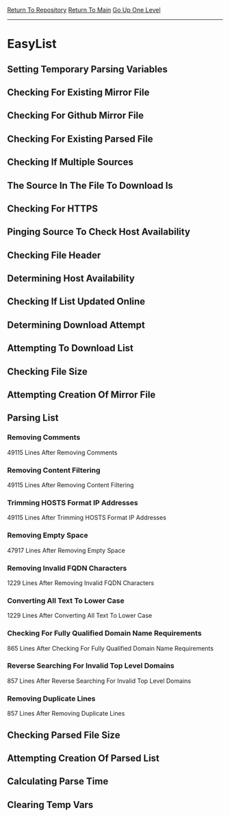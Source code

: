 [Return To Repository](https://github.com/deathbybandaid/piholeparser/)
[Return To Main](https://github.com/deathbybandaid/piholeparser/blob/master/RecentRunLogs/Mainlog.md)
[Go Up One Level](https://github.com/deathbybandaid/piholeparser/blob/master/RecentRunLogs/TopLevelScripts/30-Processing-External-Blacklists.md)
____________________________________
# EasyList
## Setting Temporary Parsing Variables
## Checking For Existing Mirror File
## Checking For Github Mirror File
## Checking For Existing Parsed File
## Checking If Multiple Sources
## The Source In The File To Download Is
## Checking For HTTPS
## Pinging Source To Check Host Availability
## Checking File Header
## Determining Host Availability
## Checking If List Updated Online
## Determining Download Attempt
## Attempting To Download List
## Checking File Size
## Attempting Creation Of Mirror File
## Parsing List
### Removing Comments
49115 Lines After Removing Comments
### Removing Content Filtering
49115 Lines After Removing Content Filtering
### Trimming HOSTS Format IP Addresses
49115 Lines After Trimming HOSTS Format IP Addresses
### Removing Empty Space
47917 Lines After Removing Empty Space
### Removing Invalid FQDN Characters
1229 Lines After Removing Invalid FQDN Characters
### Converting All Text To Lower Case
1229 Lines After Converting All Text To Lower Case
### Checking For Fully Qualified Domain Name Requirements
865 Lines After Checking For Fully Qualified Domain Name Requirements
### Reverse Searching For Invalid Top Level Domains
857 Lines After Reverse Searching For Invalid Top Level Domains
### Removing Duplicate Lines
857 Lines After Removing Duplicate Lines
## Checking Parsed File Size
## Attempting Creation Of Parsed List
## Calculating Parse Time
## Clearing Temp Vars
